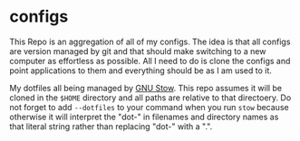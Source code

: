 # configs

This Repo is an aggregation of all of my configs. The idea is that all configs are version managed by git and that should make switching to a new computer as effortless as possible. All I need to do is clone the configs and point applications to them and everything should be as I am used to it.

My dotfiles all being managed by [GNU Stow](https://www.gnu.org/software/stow/). This repo assumes it will be cloned in the `$HOME` directory and all paths are relative to that directoery. Do not forget to add `--dotfiles` to your command when you run `stow` because otherwise it will interpret the "dot-" in filenames and directory names as that literal string rather than replacing "dot-" with a ".".
